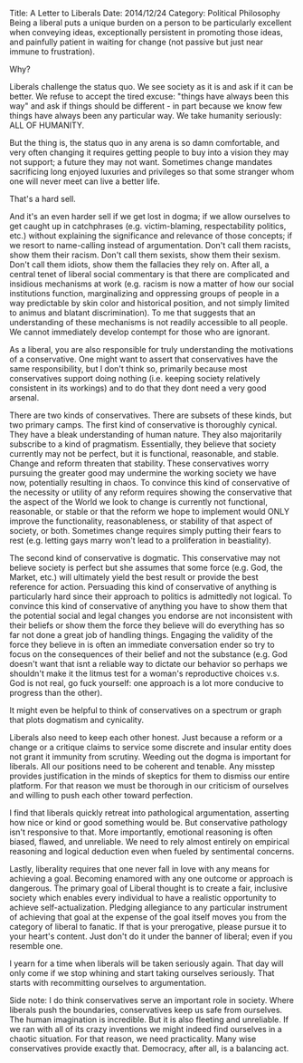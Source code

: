 Title: A Letter to Liberals
Date: 2014/12/24
Category: Political Philosophy
Being a liberal puts a unique burden on a person to be particularly excellent when conveying ideas, exceptionally persistent in promoting those ideas, and painfully patient in waiting for change (not passive but just near immune to frustration).

Why?

Liberals challenge the status quo. We see society as it is and ask if it can be better. We refuse to accept the tired excuse: "things have always been this way" and ask if things should be different - in part because we know few things have always been any particular way. We take humanity seriously: ALL OF HUMANITY. 

But the thing is, the status quo in any arena is so damn comfortable, and very often changing it requires getting people to buy into a vision they may not support; a future they may not want. Sometimes change mandates sacrificing long enjoyed luxuries and privileges so that some stranger whom one will never meet can live a better life.  

That's a hard sell.

And it's an even harder sell if we get lost in dogma; if we allow ourselves to get caught up in catchphrases (e.g. victim-blaming, respectability politics, etc.) without explaining the significance and relevance of those concepts; if we resort to name-calling instead of argumentation. Don't call them racists, show them their racism. Don't call them sexists, show them their sexism. Don't call them idiots, show them the fallacies they rely on. After all, a central tenet of liberal social commentary is that there are complicated and insidious mechanisms at work (e.g. racism is now a matter of how our social institutions function, marginalizing and oppressing groups of people in a way predictable by skin color and historical position, and not simply limited to animus and blatant discrimination). To me that suggests that an understanding of these mechanisms is not readily accessible to all people. We cannot immediately develop contempt for those who are ignorant. 

As a liberal, you are also responsible for truly understanding the motivations of a conservative. One might want to assert that conservatives have the same responsibility, but I don't think so, primarily because most conservatives support doing nothing (i.e. keeping society relatively consistent in its workings) and to do that they dont need a very good arsenal.

There are two kinds of conservatives. There are subsets of these kinds, but two primary camps. The first kind of conservative is thoroughly cynical. They have a bleak understanding of human nature. They also majoritarily subscribe to a kind of pragmatism. Essentially, they believe that society currently may not be perfect, but it is functional, reasonable, and stable. Change and reform threaten that stability. These conservatives worry pursuing the greater good may undermine the working society we have now, potentially resulting in chaos. To convince this kind of conservative of the necessity or utility of any reform requires showing the conservative that the aspect of the World we look to change is currently not functional, reasonable, or stable or that the reform we hope to implement would ONLY improve the functionality, reasonableness, or stability of that aspect of society, or both. Sometimes change requires simply putting their fears to rest (e.g. letting gays marry won't lead to a proliferation in beastiality).

The second kind of conservative is dogmatic. This conservative may not believe society is perfect but she assumes that some force (e.g. God, the Market, etc.) will ultimately yield the best result or provide the best reference for action. Persuading this kind of conservative of anything is particularly hard since their approach to politics is admittedly not logical. To convince this kind of conservative of anything you have to show them that the potential social and legal changes you endorse are not inconsistent with their beliefs or show them the force they believe will do everything has so far not done a great job of handling things. Engaging the validity of the force they believe in is often an immediate conversation ender so try to focus on the consequences of their belief and not the substance (e.g. God doesn't want that isnt a reliable way to dictate our behavior so perhaps we shouldn't make it the litmus test for a woman's reproductive choices v.s. God is not real, go fuck yourself: one approach is a lot more conducive to progress than the other).

It might even be helpful to think of conservatives on a spectrum or graph that plots dogmatism and cynicality. 

Liberals also need to keep each other honest. Just because a reform or a change or a critique claims to service some discrete and insular entity does not grant it immunity from scrutiny. Weeding out the dogma is important for liberals. All our positions need to be coherent and tenable. Any misstep provides justification in the minds of skeptics for them to dismiss our entire platform. For that reason we must be thorough in our criticism of ourselves and willing to push each other toward perfection. 

I find that liberals quickly retreat into pathological argumentation, asserting how nice or kind or good something would be. But conservative pathology isn't responsive to that. More importantly, emotional reasoning is often biased, flawed, and unreliable. We need to rely almost entirely on empirical reasoning and logical deduction even when fueled by sentimental concerns. 

Lastly, liberality requires that one never fall in love with any means for achieving a goal. Becoming enamored with any one outcome or approach is dangerous. The primary goal of Liberal thought is to create a fair, inclusive society which enables every individual to have a realistic opportunity to achieve self-actualization. Pledging allegiance to any particular instrument of achieving that goal at the expense of the goal itself moves you from the category of liberal to fanatic. If that is your prerogative, please pursue it to your heart's content. Just don't do it under the banner of liberal; even if you resemble one. 

I yearn for a time when liberals will be taken seriously again. That day will only come if we stop whining and start taking ourselves seriously. That starts with recommitting ourselves to argumentation. 

Side note: I do think conservatives serve an important role in society. Where liberals push the boundaries, conservatives keep us safe from ourselves. The human imagination is incredible. But it is also fleeting and unreliable. If we ran with all of its crazy inventions we might indeed find ourselves in a chaotic situation. For that reason, we need practicality. Many wise conservatives provide exactly that. Democracy, after all, is a balancing act.
